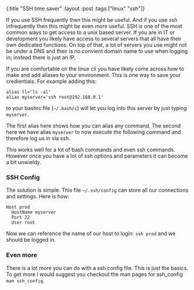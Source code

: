 {:title  "SSH time saver"
 :layout :post
 :tags   ["linux" "ssh"]}

If you use SSH frequently then this might be useful. And if you use ssh infrequently then this might be even more useful. SSH is one of the most common ways to get access to a unix based server. If you are in IT or development you likely have access to several servers that all have their own dedicated functions. On top of that, a lot of servers you use might not be under a DNS and their is no convient domain name to use when logging in; instead there is just an IP.

If you are comfortable on the linux cli you have likely come across how to make and add aliases to your environment. This is one way to save your credientials. For example adding this:

```
alias ll='ls -al'
alias myserver='ssh root@192.168.0.1'
```
to your bashrc file (`~/.bashrc`) will let you log into this server by just typing `myserver`.

The first alias here shows how you can alias any command. The second here we have alias `myserver` to now execute the following command and therefore log us in via ssh.

This works well for a lot of bash commands and even ssh commands. However once you have a lot of ssh options and parameters it can become a bit unwieldy.

### SSH Config

The solution is simple. This file `~/.ssh/config` can store all our connections and settings. Here is how:

```
Host prod
  HostName myserver
  Port 22
  User root
```

Now we can reference the name of our host to login: `ssh prod`
and we should be logged in.


### Even more
There is a lot more you can do with a ssh config file. This is just the basics. To get more I would suggest you checkout the man pages for ssh_config `man ssh_config`.
